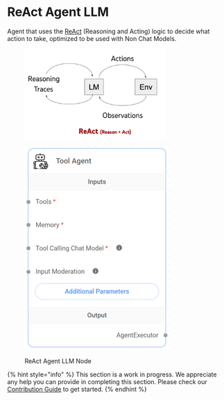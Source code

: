 # ReAct Agent LLM

Agent that uses the [ReAct](https://react-lm.github.io/) (Reasoning and Acting) logic to decide what action to take, optimized to be used with Non Chat Models.

<figure><img src="../../../.gitbook/assets/image (174).png" alt="" width="325"><figcaption></figcaption></figure>

<figure><img src="../../../.gitbook/assets/image (7) (1) (1) (1) (1) (1) (1) (1) (1).png" alt="" width="335"><figcaption><p>ReAct Agent LLM Node</p></figcaption></figure>

{% hint style="info" %}
This section is a work in progress. We appreciate any help you can provide in completing this section. Please check our [Contribution Guide](broken-reference) to get started.
{% endhint %}
